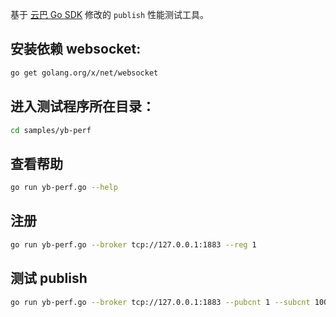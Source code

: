 基于 [云巴 Go SDK](https://github.com/yunba/mqtt.go) 修改的 `publish` 性能测试工具。

## 安装依赖 websocket:
```bash
go get golang.org/x/net/websocket
```

## 进入测试程序所在目录：
```bash
cd samples/yb-perf
```

## 查看帮助
```bash
go run yb-perf.go --help
```

## 注册
```bash
go run yb-perf.go --broker tcp://127.0.0.1:1883 --reg 1
```

## 测试 publish
```bash
go run yb-perf.go --broker tcp://127.0.0.1:1883 --pubcnt 1 --subcnt 100
```
